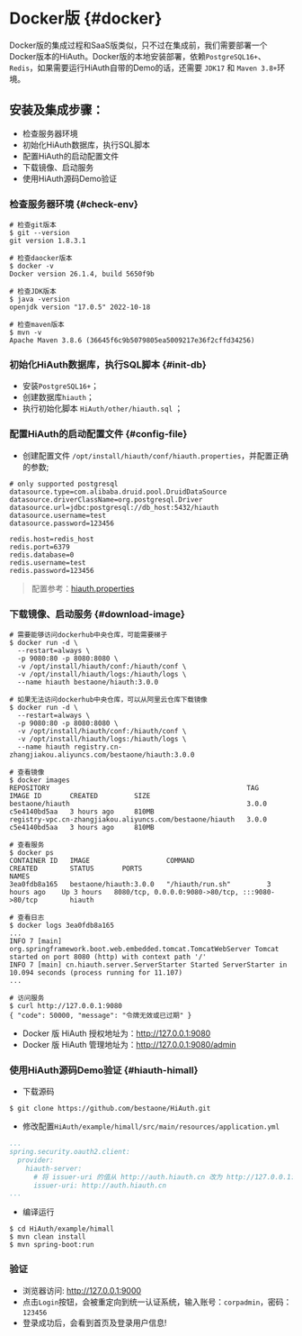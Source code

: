 # Docker版 {#docker}
Docker版的集成过程和SaaS版类似，只不过在集成前，我们需要部署一个Docker版本的HiAuth。Docker版的本地安装部署，依赖`PostgreSQL16+`、`Redis`，如果需要运行HiAuth自带的Demo的话，还需要 `JDK17` 和 `Maven 3.8+`环境。

## 安装及集成步骤：
- 检查服务器环境
- 初始化HiAuth数据库，执行SQL脚本
- 配置HiAuth的启动配置文件
- 下载镜像、启动服务
- 使用HiAuth源码Demo验证

### 检查服务器环境 {#check-env}
```shell
# 检查git版本
$ git --version
git version 1.8.3.1

# 检查daocker版本
$ docker -v
Docker version 26.1.4, build 5650f9b

# 检查JDK版本
$ java -version
openjdk version "17.0.5" 2022-10-18

# 检查maven版本
$ mvn -v
Apache Maven 3.8.6 (36645f6c9b5079805ea5009217e36f2cffd34256)
```

### 初始化HiAuth数据库，执行SQL脚本 {#init-db}
- 安装`PostgreSQL16+`；
- 创建数据库`hiauth`；
- 执行初始化脚本 `HiAuth/other/hiauth.sql` ；

### 配置HiAuth的启动配置文件 {#config-file}
- 创建配置文件 `/opt/install/hiauth/conf/hiauth.properties`，并配置正确的参数;
```properties [hiauth.properties]
# only supported postgresql
datasource.type=com.alibaba.druid.pool.DruidDataSource
datasource.driverClassName=org.postgresql.Driver
datasource.url=jdbc:postgresql://db_host:5432/hiauth
datasource.username=test
datasource.password=123456

redis.host=redis_host
redis.port=6379
redis.database=0
redis.username=test
redis.password=123456
```
> 配置参考：[hiauth.properties](https://github.com/bestaone/HiAuth/blob/master/other/hiauth.properties)

### 下载镜像、启动服务 {#download-image}
```shell
# 需要能够访问dockerhub中央仓库，可能需要梯子
$ docker run -d \
  --restart=always \
  -p 9080:80 -p 8080:8080 \
  -v /opt/install/hiauth/conf:/hiauth/conf \
  -v /opt/install/hiauth/logs:/hiauth/logs \
  --name hiauth bestaone/hiauth:3.0.0
  
# 如果无法访问dockerhub中央仓库，可以从阿里云仓库下载镜像
$ docker run -d \
  --restart=always \
  -p 9080:80 -p 8080:8080 \
  -v /opt/install/hiauth/conf:/hiauth/conf \
  -v /opt/install/hiauth/logs:/hiauth/logs \
  --name hiauth registry.cn-zhangjiakou.aliyuncs.com/bestaone/hiauth:3.0.0
  
# 查看镜像  
$ docker images
REPOSITORY                                                 TAG           IMAGE ID       CREATED         SIZE
bestaone/hiauth                                            3.0.0         c5e4140bd5aa   3 hours ago     810MB
registry-vpc.cn-zhangjiakou.aliyuncs.com/bestaone/hiauth   3.0.0         c5e4140bd5aa   3 hours ago     810MB

# 查看服务
$ docker ps
CONTAINER ID   IMAGE                   COMMAND                  CREATED        STATUS       PORTS                                                  NAMES
3ea0fdb8a165   bestaone/hiauth:3.0.0   "/hiauth/run.sh"         3 hours ago    Up 3 hours   8080/tcp, 0.0.0.0:9080->80/tcp, :::9080->80/tcp        hiauth

# 查看日志
$ docker logs 3ea0fdb8a165
...
INFO 7 [main] org.springframework.boot.web.embedded.tomcat.TomcatWebServer Tomcat started on port 8080 (http) with context path '/'
INFO 7 [main] cn.hiauth.server.ServerStarter Started ServerStarter in 10.094 seconds (process running for 11.107)
...

# 访问服务
$ curl http://127.0.0.1:9080
{ "code": 50000, "message": "令牌无效或已过期" }
```
- Docker 版 HiAuth 授权地址为：http://127.0.0.1:9080
- Docker 版 HiAuth 管理地址为：http://127.0.0.1:9080/admin

### 使用HiAuth源码Demo验证 {#hiauth-himall}
- 下载源码
```shell
$ git clone https://github.com/bestaone/HiAuth.git
```
- 修改配置`HiAuth/example/himall/src/main/resources/application.yml`
```yaml
...
spring.security.oauth2.client:
  provider:
    hiauth-server:
      # 将 issuer-uri 的值从 http://auth.hiauth.cn 改为 http://127.0.0.1:9080
      issuer-uri: http://auth.hiauth.cn
...
```
- 编译运行
```shell
$ cd HiAuth/example/himall
$ mvn clean install
$ mvn spring-boot:run
```

### 验证
- 浏览器访问: http://127.0.0.1:9000
- 点击`Login`按钮，会被重定向到统一认证系统，输入账号：`corpadmin`，密码：`123456`
- 登录成功后，会看到首页及登录用户信息!
